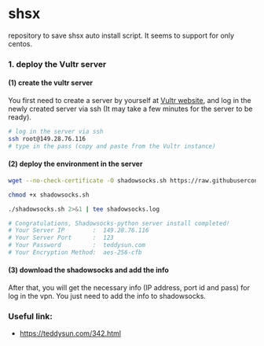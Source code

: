# shsx
repository to save shsx auto install script. It seems to support for only centos.

### 1. deploy the Vultr server

#### (1) create the vultr server

You first need to create a server by yourself at [Vultr website](https://my.vultr.com/deploy/), and log in the newly created server via ssh (It may take a few minutes for the server to be ready).

```bash
# log in the server via ssh
ssh root@149.28.76.116
# type in the pass (copy and paste from the Vultr instance)
```

#### (2) deploy the environment in the server

```bash
wget --no-check-certificate -O shadowsocks.sh https://raw.githubusercontent.com/JakeJing/shsx/master/shadowsocks.sh

chmod +x shadowsocks.sh

./shadowsocks.sh 2>&1 | tee shadowsocks.log

# Congratulations, Shadowsocks-python server install completed!
# Your Server IP        :  149.28.76.116 
# Your Server Port      :  123
# Your Password         :  teddysun.com 
# Your Encryption Method:  aes-256-cfb 
```

#### (3) download the shadowsocks and add the info

After that, you will get the necessary info (IP address, port id and pass) for log in the vpn. You just need to add the info to shadowsocks.

### Useful link:

- https://teddysun.com/342.html
